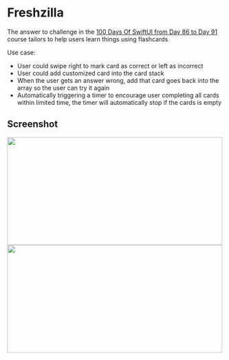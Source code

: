 #  Freshzilla

The answer to challenge in the [100 Days Of SwiftUI from Day 86 to Day 91](https://www.hackingwithswift.com/100/swiftui/86) course tailors to help users learn things using flashcards

Use case:

- User could swipe right to mark card as correct or left as incorrect 
- User could add customized card into the card stack
- When the user gets an answer wrong, add that card goes back into the array so the user can try it again
- Automatically triggering a timer to encourage user completing all cards within limited time, the timer will automatically stop if the cards is empty             
 

## Screenshot

<img src="./img/freshzilla_v1.gif" width="500" height="250">

<img src="./img/freshzilla_v2.gif" width="500" height="250">

